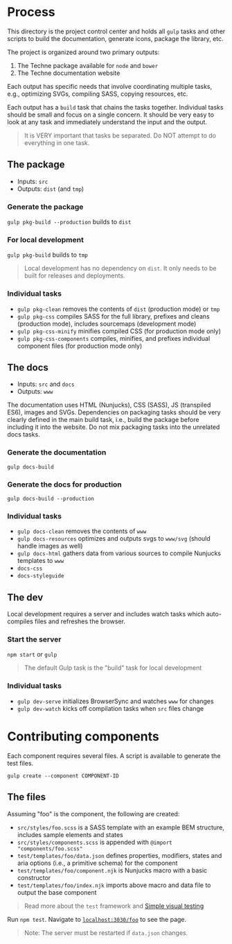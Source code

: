 # Process
This directory is the project control center and holds all `gulp` tasks and other scripts to build the documentation, generate icons, package the library, etc.

The project is organized around two primary outputs:
1. The Techne package available for `node` and `bower`
2. The Techne documentation website

Each output has specific needs that involve coordinating multiple tasks, e.g., optimizing SVGs, compiling SASS, copying resources, etc.

Each output has a `build` task that chains the tasks together. Individual tasks should be small and focus on a single concern. It should be very easy to look at any task and immediately understand the input and the output.

> It is VERY important that tasks be separated. Do NOT attempt to do everything in one task.

## The package
* Inputs: `src`
* Outputs: `dist` (and `tmp`)

### Generate the package
`gulp pkg-build --production` builds to `dist`

### For local development
`gulp pkg-build` builds to `tmp`

> Local development has no dependency on `dist`. It only needs to be built for releases and deployments.

### Individual tasks
* `gulp pkg-clean` removes the contents of `dist` (production mode) or `tmp`
* `gulp pkg-css` compiles SASS for the full library, prefixes and cleans (production mode), includes sourcemaps (development mode)
* `gulp pkg-css-minify` minifies compiled CSS (for production mode only)
* `gulp pkg-css-components` compiles, minifies, and prefixes individual component files (for production mode only)


## The docs
* Inputs: `src` and `docs`
* Outputs: `www`

The documentation uses HTML (Nunjucks), CSS (SASS), JS (transpiled ES6), images and SVGs. Dependencies on packaging tasks should be very clearly defined in the main build task, i.e., build the package before including it into the website. Do not mix packaging tasks into the unrelated docs tasks.

### Generate the documentation
`gulp docs-build`

### Generate the docs for production
`gulp docs-build --production`

### Individual tasks
* `gulp docs-clean` removes the contents of `www`
* `gulp docs-resources` optimizes and outputs svgs to `www/svg` (should handle images as well)
* `gulp docs-html` gathers data from various sources to compile Nunjucks templates to `www`
* `docs-css`
* `docs-styleguide`


## The dev
Local development requires a server and includes watch tasks which auto-compiles files and refreshes the browser.

### Start the server
`npm start` or `gulp`

> The default Gulp task is the "build" task for local development

### Individual tasks
* `gulp dev-serve` initializes BrowserSync and watches `www` for changes
* `gulp dev-watch` kicks off compilation tasks when `src` files change


# Contributing components
Each component requires several files. A script is available to generate the test files.

`gulp create --component COMPONENT-ID`

## The files
Assuming "foo" is the component, the following are created:
* `src/styles/foo.scss` is a SASS template with an example BEM structure, includes sample elements and states
* `src/styles/components.scss` is appended with `@import "components/foo.scss"`
* `test/templates/foo/data.json` defines properties, modifiers, states and aria options (i.e., a primitive schema) for the component
* `test/templates/foo/component.njk` is Nunjucks macro with a basic constructor
* `test/templates/foo/index.njk` imports above macro and data file to output the base component

> Read more about the `test` framework and [Simple visual testing](https://github.com/SAP/techne/blob/v2.0/test/README.md#simple-visual-testing)

Run `npm test`. Navigate to [`localhost:3030/foo`](localhost:3030/foo) to see the page.

> Note: The server must be restarted if `data.json` changes.
